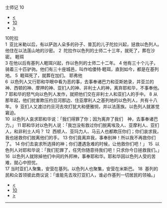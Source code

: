 ﻿





 士师记 10




* [<](bible/JDG09.md)
* [10](bible/JDG.md)
* [>](bible/JDG11.md)



 
10陀拉  
1  亚比米勒以后，有以萨迦人朵多的孙子、普瓦的儿子陀拉兴起，拯救以色列人。他住在以法莲山地的沙密。 
2  陀拉作以色列的士师二十三年，就死了，葬在沙密。 睚珥  
3 在他以后有基列人睚珥兴起，作以色列的士师二十二年。 
4 他有三十个儿子，骑着三十匹驴驹。他们有三十座城邑，叫作哈倭特·睚珥，直到如今，都是在基列地。 
5  睚珥死了，就葬在加们。 耶弗他  
6  以色列人又行耶和华眼中看为恶的事，去事奉诸巴力和亚斯她录，并亚兰的神、西顿的神、摩押的神、亚扪人的神、非利士人的神，离弃耶和华，不事奉他。 
7 耶和华的怒气向以色列人发作，就把他们交在非利士人和亚扪人的手中。 
8 从那年起，他们扰害欺压约旦河那边、住亚摩利人之基列地的以色列人，共有十八年。 
9  亚扪人又渡过约旦河去攻打犹大和便雅悯，并以法莲族。以色列人就甚觉窘迫。  
10  以色列人哀求耶和华说：「我们得罪了你；因为离弃了我们　神，去事奉诸巴力。」 
11 耶和华对以色列人说：「我岂没有救过你们脱离埃及人、亚摩利人、亚扪人，和非利士人吗？ 
12  西顿人、亚玛力人、马云人也都欺压你们；你们哀求我，我也拯救你们脱离他们的手。 
13 你们竟离弃我，事奉别神！所以我不再救你们了。 
14 你们去哀求所选择的神；你们遭遇急难的时候，让他救你们吧！」 
15  以色列人对耶和华说：「我们犯罪了，任凭你随意待我们吧！只求你今日拯救我们。」 
16  以色列人就除掉他们中间的外邦神，事奉耶和华。耶和华因以色列人受的苦难，就心中担忧。  
17 当时亚扪人聚集，安营在基列。以色列人也聚集，安营在米斯巴。 
18  基列的民和众首领彼此商议说：「谁能先去攻打亚扪人，谁必作基列一切居民的领袖。」 
* [<](bible/JDG09.md)
* [10](bible/JDG.md)
* [>](bible/JDG11.md)





---










